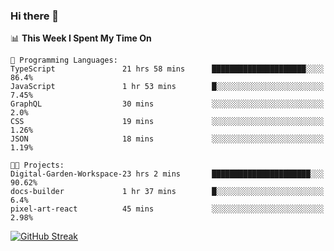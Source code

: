 ### Hi there 👋

<!--
**deko95/deko95** is a ✨ _special_ ✨ repository because its `README.md` (this file) appears on your GitHub profile.

Here are some ideas to get you started:

- 🔭 I’m currently working on ...
- 🌱 I’m currently learning ...
- 👯 I’m looking to collaborate on ...
- 🤔 I’m looking for help with ...
- 💬 Ask me about ...
- 📫 How to reach me: ...
- 😄 Pronouns: ...
- ⚡ Fun fact: ...
-->
<!--START_SECTION:waka-->
📊 **This Week I Spent My Time On** 

```text
💬 Programming Languages: 
TypeScript               21 hrs 58 mins      █████████████████████░░░░   86.4% 
JavaScript               1 hr 53 mins        █░░░░░░░░░░░░░░░░░░░░░░░░   7.45% 
GraphQL                  30 mins             ░░░░░░░░░░░░░░░░░░░░░░░░░   2.0% 
CSS                      19 mins             ░░░░░░░░░░░░░░░░░░░░░░░░░   1.26% 
JSON                     18 mins             ░░░░░░░░░░░░░░░░░░░░░░░░░   1.19%

🐱‍💻 Projects: 
Digital-Garden-Workspace-23 hrs 2 mins       ██████████████████████░░░   90.62% 
docs-builder             1 hr 37 mins        █░░░░░░░░░░░░░░░░░░░░░░░░   6.4% 
pixel-art-react          45 mins             ░░░░░░░░░░░░░░░░░░░░░░░░░   2.98%

```


<!--END_SECTION:waka-->

[![GitHub Streak](https://streak-stats.demolab.com/?user=deko95&theme=tokyonight_duo)](https://git.io/streak-stats)
